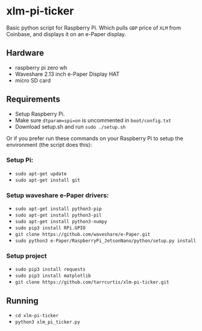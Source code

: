 # xlm-pi-ticker
Basic python script for Raspberry Pi.
Which pulls `GBP` price of `XLM` from Coinbase, and displays it on an e-Paper display.

## Hardware
* raspberry pi zero wh
* Waveshare 2.13 inch e-Paper Display HAT
* micro SD card

## Requirements
* Setup Raspberry Pi.
* Make sure `dtparam=spi=on` is uncommented in `boot/config.txt`
* Download setup.sh and run `sudo ./setup.sh`

Or if you prefer run these commands on your Raspberry Pi to setup the environment (the script does this):

### Setup Pi:
* `sudo apt-get update`
* `sudo apt-get install git`
  
### Setup waveshare e-Paper drivers:
* `sudo apt-get install python3-pip`
* `sudo apt-get install python3-pil`
* `sudo apt-get install python3-numpy`
* `sudo pip3 install RPi.GPIO`
* `git clone https://github.com/waveshare/e-Paper.git`
* `sudo python3 e-Paper/RaspberryPi_JetsonNano/python/setup.py install`

### Setup project
* `sudo pip3 install requests`
* `sudo pip3 install matplotlib`
* `git clone https://github.com/tarrcurtis/xlm-pi-ticker.git`

## Running
* `cd xlm-pi-ticker`
* `python3 xlm_pi_ticker.py`
